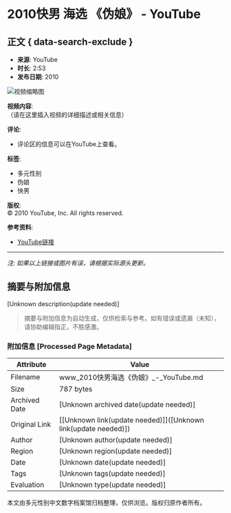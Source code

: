 # 2010快男 海选 《伪娘》 - YouTube

## 正文 { data-search-exclude }


- **来源**: YouTube  
- **时长**: 2:53  
- **发布日期**: 2010  

![视频缩略图](https://example.com/thumbnail.jpg)  <!-- 假定的缩略图链接，请根据实际链接替换 -->

**视频内容**:  
（请在这里插入视频的详细描述或相关信息）

**评论**:  
- 评论区的信息可以在YouTube上查看。

**标签**:  
- 多元性别  
- 伪娘  
- 快男  

**版权**:  
© 2010 YouTube, Inc. All rights reserved.  

**参考资料**:  
- [YouTube链接](https://www.youtube.com/watch?v=example)  <!-- 假定的链接，请根据实际链接替换 -->  

---  

*注: 如果以上链接或图片有误，请根据实际源头更新。*
<!-- tcd_original_link https://www.youtube.com/watch?v=RxgPC3ni26U -->


## 摘要与附加信息

<!-- tcd_abstract -->
[Unknown description(update needed)]
<!-- tcd_abstract_end -->

> 摘要与附加信息为自动生成，仅供检索与参考。如有错误或遗漏（未知），请协助编辑指正，不胜感激。

### 附加信息 [Processed Page Metadata]

| Attribute       | Value                                  |
|-----------------|----------------------------------------|
| Filename        | www_2010快男海选《伪娘》_-_YouTube.md                             |
| Size            | 787 bytes                           |
| Archived Date   | [Unknown archived date(update needed)]                             |
| Original Link   | [[Unknown link(update needed)]]([Unknown link(update needed)])                       |
| Author          | [Unknown author(update needed)]                               |
| Region          | [Unknown region(update needed)]                               |
| Date            | [Unknown date(update needed)]                                 |
| Tags            | [Unknown tags(update needed)]                                 |
| Evaluation            | [Unknown type(update needed)]                                 |
<!-- tcd_table_end -->

本文由多元性别中文数字档案馆归档整理，仅供浏览。版权归原作者所有。
